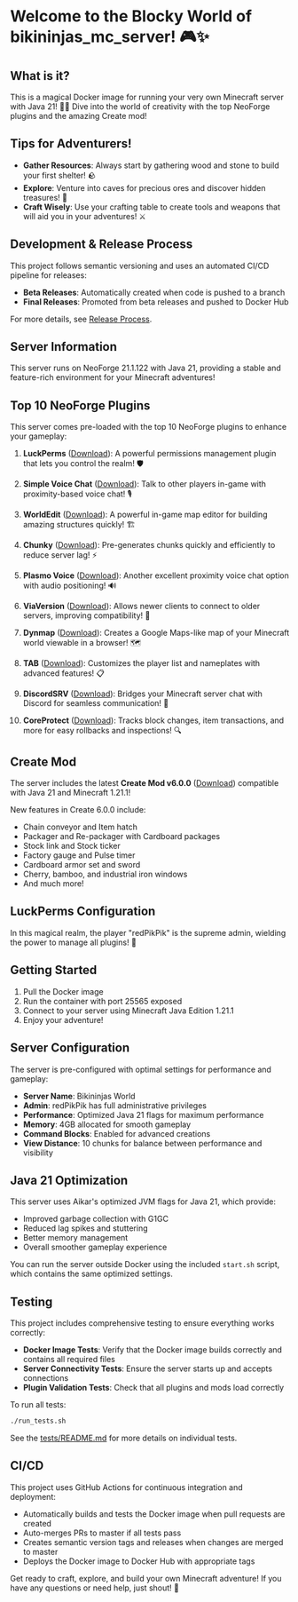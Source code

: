 # Welcome to the Blocky World of bikininjas_mc_server! 🎮✨

## What is it?

This is a magical Docker image for running your very own Minecraft server with Java 21! 🏰✨ Dive into the world of creativity with the top NeoForge plugins and the amazing Create mod!

## Tips for Adventurers!
- **Gather Resources**: Always start by gathering wood and stone to build your first shelter! 🪨
- **Explore**: Venture into caves for precious ores and discover hidden treasures! 💎
- **Craft Wisely**: Use your crafting table to create tools and weapons that will aid you in your adventures! ⚔️

## Development & Release Process

This project follows semantic versioning and uses an automated CI/CD pipeline for releases:

- **Beta Releases**: Automatically created when code is pushed to a branch
- **Final Releases**: Promoted from beta releases and pushed to Docker Hub

For more details, see [Release Process](docs/RELEASE_PROCESS.md).

## Server Information

This server runs on NeoForge 21.1.122 with Java 21, providing a stable and feature-rich environment for your Minecraft adventures!

## Top 10 NeoForge Plugins

This server comes pre-loaded with the top 10 NeoForge plugins to enhance your gameplay:

1. **LuckPerms** ([Download](https://modrinth.com/plugin/luckperms)): A powerful permissions management plugin that lets you control the realm! 🛡️

2. **Simple Voice Chat** ([Download](https://modrinth.com/plugin/simple-voice-chat)): Talk to other players in-game with proximity-based voice chat! 🎙️

3. **WorldEdit** ([Download](https://modrinth.com/plugin/worldedit)): A powerful in-game map editor for building amazing structures quickly! 🏗️

4. **Chunky** ([Download](https://modrinth.com/plugin/chunky)): Pre-generates chunks quickly and efficiently to reduce server lag! ⚡

5. **Plasmo Voice** ([Download](https://modrinth.com/plugin/plasmo-voice)): Another excellent proximity voice chat option with audio positioning! 🔊

6. **ViaVersion** ([Download](https://modrinth.com/plugin/viaversion)): Allows newer clients to connect to older servers, improving compatibility! 🔄

7. **Dynmap** ([Download](https://modrinth.com/plugin/dynmap)): Creates a Google Maps-like map of your Minecraft world viewable in a browser! 🗺️

8. **TAB** ([Download](https://modrinth.com/plugin/tab-was-taken)): Customizes the player list and nameplates with advanced features! 📋

9. **DiscordSRV** ([Download](https://modrinth.com/plugin/discordsrv)): Bridges your Minecraft server chat with Discord for seamless communication! 💬

10. **CoreProtect** ([Download](https://modrinth.com/plugin/coreprotect)): Tracks block changes, item transactions, and more for easy rollbacks and inspections! 🔍

## Create Mod

The server includes the latest **Create Mod v6.0.0** ([Download](https://modrinth.com/mod/create/version/1.21.1-6.0.0)) compatible with Java 21 and Minecraft 1.21.1!

New features in Create 6.0.0 include:
- Chain conveyor and Item hatch
- Packager and Re-packager with Cardboard packages
- Stock link and Stock ticker
- Factory gauge and Pulse timer
- Cardboard armor set and sword
- Cherry, bamboo, and industrial iron windows
- And much more!

## LuckPerms Configuration

In this magical realm, the player "redPikPik" is the supreme admin, wielding the power to manage all plugins! 🌟

## Getting Started

1. Pull the Docker image
2. Run the container with port 25565 exposed
3. Connect to your server using Minecraft Java Edition 1.21.1
4. Enjoy your adventure!

## Server Configuration

The server is pre-configured with optimal settings for performance and gameplay:

- **Server Name**: Bikininjas World
- **Admin**: redPikPik has full administrative privileges
- **Performance**: Optimized Java 21 flags for maximum performance
- **Memory**: 4GB allocated for smooth gameplay
- **Command Blocks**: Enabled for advanced creations
- **View Distance**: 10 chunks for balance between performance and visibility

## Java 21 Optimization

This server uses Aikar's optimized JVM flags for Java 21, which provide:

- Improved garbage collection with G1GC
- Reduced lag spikes and stuttering
- Better memory management
- Overall smoother gameplay experience

You can run the server outside Docker using the included `start.sh` script, which contains the same optimized settings.

## Testing

This project includes comprehensive testing to ensure everything works correctly:

- **Docker Image Tests**: Verify that the Docker image builds correctly and contains all required files
- **Server Connectivity Tests**: Ensure the server starts up and accepts connections
- **Plugin Validation Tests**: Check that all plugins and mods load correctly

To run all tests:

```bash
./run_tests.sh
```

See the [tests/README.md](tests/README.md) for more details on individual tests.

## CI/CD

This project uses GitHub Actions for continuous integration and deployment:

- Automatically builds and tests the Docker image when pull requests are created
- Auto-merges PRs to master if all tests pass
- Creates semantic version tags and releases when changes are merged to master
- Deploys the Docker image to Docker Hub with appropriate tags

Get ready to craft, explore, and build your own Minecraft adventure! If you have any questions or need help, just shout! 📣
